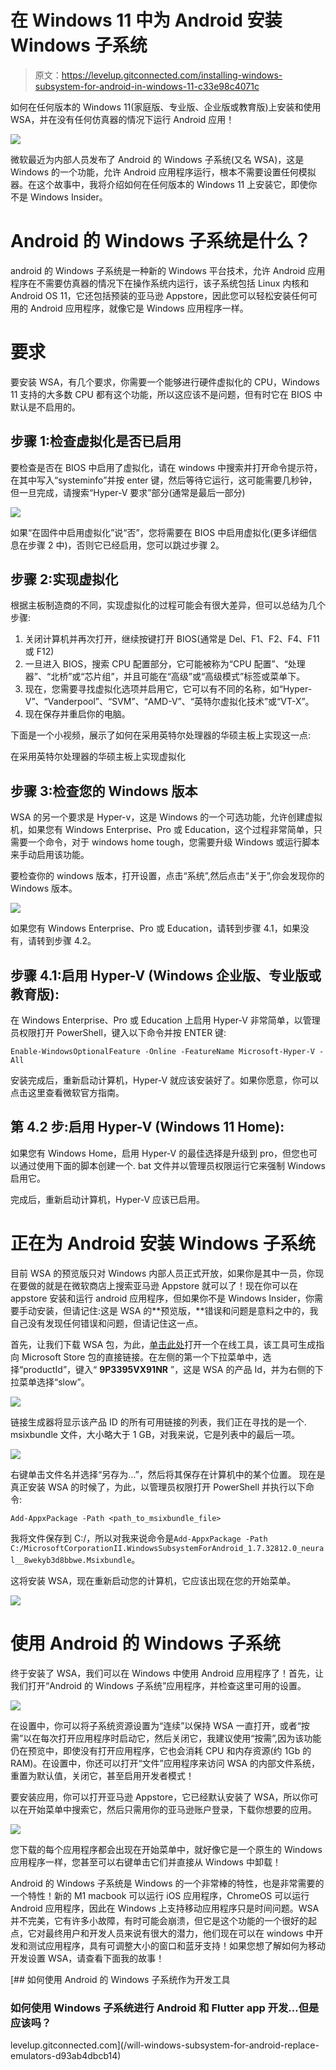# 在 Windows 11 中为 Android 安装 Windows 子系统

> 原文：<https://levelup.gitconnected.com/installing-windows-subsystem-for-android-in-windows-11-c33e98c4071c>

如何在任何版本的 Windows 11(家庭版、专业版、企业版或教育版)上安装和使用 WSA，并在没有任何仿真器的情况下运行 Android 应用！

![](img/9d345b881d73ac816c5fd15ebad05b12.png)

微软最近为内部人员发布了 Android 的 Windows 子系统(又名 WSA)，这是 Windows 的一个功能，允许 Android 应用程序运行，根本不需要设置任何模拟器。在这个故事中，我将介绍如何在任何版本的 Windows 11 上安装它，即使你不是 Windows Insider。

# Android 的 Windows 子系统是什么？

android 的 Windows 子系统是一种新的 Windows 平台技术，允许 Android 应用程序在不需要仿真器的情况下在操作系统内运行，该子系统包括 Linux 内核和 Android OS 11，它还包括预装的亚马逊 Appstore，因此您可以轻松安装任何可用的 Android 应用程序，就像它是 Windows 应用程序一样。

# 要求

要安装 WSA，有几个要求，你需要一个能够进行硬件虚拟化的 CPU，Windows 11 支持的大多数 CPU 都有这个功能，所以这应该不是问题，但有时它在 BIOS 中默认是不启用的。

## 步骤 1:检查虚拟化是否已启用

要检查是否在 BIOS 中启用了虚拟化，请在 windows 中搜索并打开命令提示符，在其中写入“systeminfo”并按 enter 键，然后等待它运行，这可能需要几秒钟，但一旦完成，请搜索“Hyper-V 要求”部分(通常是最后一部分)

![](img/906a0792f218f31650f54fb8c8068f87.png)

如果“在固件中启用虚拟化”说“否”，您将需要在 BIOS 中启用虚拟化(更多详细信息在步骤 2 中)，否则它已经启用，您可以跳过步骤 2。

## 步骤 2:实现虚拟化

根据主板制造商的不同，实现虚拟化的过程可能会有很大差异，但可以总结为几个步骤:

1.  关闭计算机并再次打开，继续按键打开 BIOS(通常是 Del、F1、F2、F4、F11 或 F12)
2.  一旦进入 BIOS，搜索 CPU 配置部分，它可能被称为“CPU 配置”、“处理器”、“北桥”或“芯片组”，并且可能在“高级”或“高级模式”标签或菜单下。
3.  现在，您需要寻找虚拟化选项并启用它，它可以有不同的名称，如“Hyper-V”、“Vanderpool”、“SVM”、“AMD-V”、“英特尔虚拟化技术”或“VT-X”。
4.  现在保存并重启你的电脑。

下面是一个小视频，展示了如何在采用英特尔处理器的华硕主板上实现这一点:

在采用英特尔处理器的华硕主板上实现虚拟化

## 步骤 3:检查您的 Windows 版本

WSA 的另一个要求是 Hyper-v，这是 Windows 的一个可选功能，允许创建虚拟机，如果您有 Windows Enterprise、Pro 或 Education，这个过程非常简单，只需要一个命令，对于 windows home tough，您需要升级 Windows 或运行脚本来手动启用该功能。

要检查你的 windows 版本，打开设置，点击“系统”,然后点击“关于”,你会发现你的 Windows 版本。

![](img/ab5498c64dddef3131167b09de4c2621.png)

如果您有 Windows Enterprise、Pro 或 Education，请转到步骤 4.1，如果没有，请转到步骤 4.2。

## 步骤 4.1:启用 Hyper-V (Windows 企业版、专业版或教育版):

在 Windows Enterprise、Pro 或 Education 上启用 Hyper-V 非常简单，以管理员权限打开 PowerShell，键入以下命令并按 ENTER 键:

```
Enable-WindowsOptionalFeature -Online -FeatureName Microsoft-Hyper-V -All
```

安装完成后，重新启动计算机，Hyper-V 就应该安装好了。如果你愿意，你可以点击这里查看微软官方指南。

## 第 4.2 步:启用 Hyper-V (Windows 11 Home):

如果您有 Windows Home，启用 Hyper-V 的最佳选择是升级到 pro，但您也可以通过使用下面的脚本创建一个. bat 文件并以管理员权限运行它来强制 Windows 启用它。

完成后，重新启动计算机，Hyper-V 应该已启用。

# 正在为 Android 安装 Windows 子系统

目前 WSA 的预览版只对 Windows 内部人员正式开放，如果你是其中一员，你现在要做的就是在微软商店上搜索亚马逊 Appstore 就可以了！现在你可以在 appstore 安装和运行 android 应用程序，但如果你不是 Windows Insider，你需要手动安装，但请记住:这是 WSA 的**预览版，**错误和问题是意料之中的，我自己没有发现任何错误和问题，但请记住这一点。

首先，让我们下载 WSA 包，为此，[单击此处](https://store.rg-adguard.net/)打开一个在线工具，该工具可生成指向 Microsoft Store 包的直接链接。在左侧的第一个下拉菜单中，选择“productId”，键入“ **9P3395VX91NR** ”，这是 WSA 的产品 Id，并为右侧的下拉菜单选择“slow”。

![](img/85bb8dfd3c8bd30698df330edf8ff916.png)

链接生成器将显示该产品 ID 的所有可用链接的列表，我们正在寻找的是一个. msixbundle 文件，大小略大于 1 GB，对我来说，它是列表中的最后一项。

![](img/a080a2dc85f0b3ddaf105b8a341c289d.png)

右键单击文件名并选择“另存为…”，然后将其保存在计算机中的某个位置。
现在是真正安装 WSA 的时候了，为此，以管理员权限打开 PowerShell 并执行以下命令:

```
Add-AppxPackage -Path <path_to_msixbundle_file>
```

我将文件保存到 C:/，所以对我来说命令是`Add-AppxPackage -Path C:/MicrosoftCorporationII.WindowsSubsystemForAndroid_1.7.32812.0_neural__8wekyb3d8bbwe.Msixbundle`。

这将安装 WSA，现在重新启动您的计算机，它应该出现在您的开始菜单。

![](img/cd51be59e5238b9f7d6bb3a30ef83998.png)

# 使用 Android 的 Windows 子系统

终于安装了 WSA，我们可以在 Windows 中使用 Android 应用程序了！首先，让我们打开“Android 的 Windows 子系统”应用程序，并检查这里可用的设置。

![](img/3400c1be8c41db30966e1f0bf8b83632.png)

在设置中，你可以将子系统资源设置为“连续”以保持 WSA 一直打开，或者“按需”以在每次打开应用程序时启动它，然后关闭它，我建议使用“按需”,因为该功能仍在预览中，即使没有打开应用程序，它也会消耗 CPU 和内存资源(约 1Gb 的 RAM)。在设置中，你还可以打开“文件”应用程序来访问 WSA 的内部文件系统，重置为默认值，关闭它，甚至启用开发者模式！

要安装应用，你可以打开亚马逊 Appstore，它已经默认安装了 WSA，所以你可以在开始菜单中搜索它，然后只需用你的亚马逊账户登录，下载你想要的应用。

![](img/9aa83f44f7ea5aa5f7bc9c6a3aecce42.png)

您下载的每个应用程序都会出现在开始菜单中，就好像它是一个原生的 Windows 应用程序一样，您甚至可以右键单击它们并直接从 Windows 中卸载！

Android 的 Windows 子系统是 Windows 的一个非常棒的特性，也是非常需要的一个特性！新的 M1 macbook 可以运行 iOS 应用程序，ChromeOS 可以运行 Android 应用程序，因此在 Windows 上支持移动应用程序只是时间问题。WSA 并不完美，它有许多小故障，有时可能会崩溃，但它是这个功能的一个很好的起点，它对最终用户和开发人员来说有很大的潜力，他们现在可以在 windows 中开发和测试应用程序，具有可调整大小的窗口和蓝牙支持！如果您想了解如何为移动开发设置 WSA，请查看下面我的故事！

[](/will-windows-subsystem-for-android-replace-emulators-d93ab4dbcb14) [## 如何使用 Android 的 Windows 子系统作为开发工具

### 如何使用 Windows 子系统进行 Android 和 Flutter app 开发…但是应该吗？

levelup.gitconnected.com](/will-windows-subsystem-for-android-replace-emulators-d93ab4dbcb14)